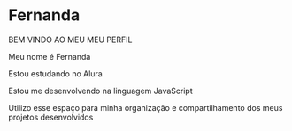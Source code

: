 # Fernanda

BEM VINDO AO MEU MEU PERFIL

Meu nome é Fernanda

Estou estudando no Alura

Estou me desenvolvendo na linguagem JavaScript

Utilizo esse espaço para minha organização e compartilhamento dos meus projetos desenvolvidos
